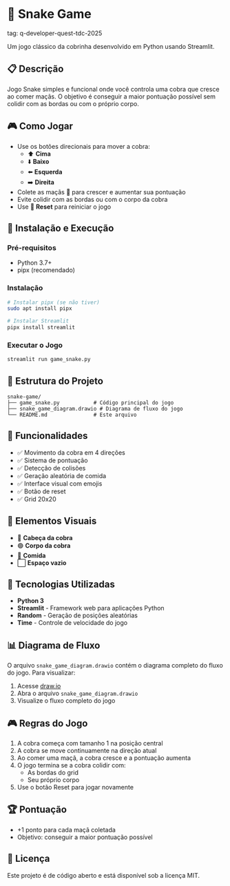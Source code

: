 # 🐍 Snake Game

tag: q-developer-quest-tdc-2025

Um jogo clássico da cobrinha desenvolvido em Python usando Streamlit.

## 📋 Descrição

Jogo Snake simples e funcional onde você controla uma cobra que cresce ao comer maçãs. O objetivo é conseguir a maior pontuação possível sem colidir com as bordas ou com o próprio corpo.

## 🎮 Como Jogar

- Use os botões direcionais para mover a cobra:
  - ⬆️ **Cima**
  - ⬇️ **Baixo** 
  - ⬅️ **Esquerda**
  - ➡️ **Direita**
- Colete as maçãs 🍎 para crescer e aumentar sua pontuação
- Evite colidir com as bordas ou com o corpo da cobra
- Use 🔄 **Reset** para reiniciar o jogo

## 🚀 Instalação e Execução

### Pré-requisitos
- Python 3.7+
- pipx (recomendado)

### Instalação
```bash
# Instalar pipx (se não tiver)
sudo apt install pipx

# Instalar Streamlit
pipx install streamlit
```

### Executar o Jogo
```bash
streamlit run game_snake.py
```

## 📁 Estrutura do Projeto

```
snake-game/
├── game_snake.py           # Código principal do jogo
├── snake_game_diagram.drawio # Diagrama de fluxo do jogo
└── README.md               # Este arquivo
```

## 🎯 Funcionalidades

- ✅ Movimento da cobra em 4 direções
- ✅ Sistema de pontuação
- ✅ Detecção de colisões
- ✅ Geração aleatória de comida
- ✅ Interface visual com emojis
- ✅ Botão de reset
- ✅ Grid 20x20

## 🎨 Elementos Visuais

- 🔴 **Cabeça da cobra**
- 🟢 **Corpo da cobra**
- 🍎 **Comida**
- ⬜ **Espaço vazio**

## 🔧 Tecnologias Utilizadas

- **Python 3**
- **Streamlit** - Framework web para aplicações Python
- **Random** - Geração de posições aleatórias
- **Time** - Controle de velocidade do jogo

## 📊 Diagrama de Fluxo

O arquivo `snake_game_diagram.drawio` contém o diagrama completo do fluxo do jogo. Para visualizar:

1. Acesse [draw.io](https://app.diagrams.net/)
2. Abra o arquivo `snake_game_diagram.drawio`
3. Visualize o fluxo completo do jogo

## 🎮 Regras do Jogo

1. A cobra começa com tamanho 1 na posição central
2. A cobra se move continuamente na direção atual
3. Ao comer uma maçã, a cobra cresce e a pontuação aumenta
4. O jogo termina se a cobra colidir com:
   - As bordas do grid
   - Seu próprio corpo
5. Use o botão Reset para jogar novamente

## 🏆 Pontuação

- +1 ponto para cada maçã coletada
- Objetivo: conseguir a maior pontuação possível

## 📝 Licença

Este projeto é de código aberto e está disponível sob a licença MIT.
